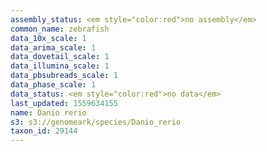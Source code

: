 ```yaml
---
assembly_status: <em style="color:red">no assembly</em>
common_name: zebrafish
data_10x_scale: 1
data_arima_scale: 1
data_dovetail_scale: 1
data_illumina_scale: 1
data_pbsubreads_scale: 1
data_phase_scale: 1
data_status: <em style="color:red">no data</em>
last_updated: 1559634155
name: Danio rerio
s3: s3://genomeark/species/Danio_rerio
taxon_id: 29144
---
```

